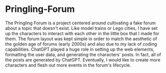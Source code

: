 # Pringling-Forum

The Pringling Forum is a project centered around cultivating a fake forum about a topic that doesn't exist.  Like model trains or Lego cities, I have set up the characters to interact with each other in the little box that I made for them.  The forum layout was kept simple in order to match the aesthetic of the golden age of forums (early 2000s) and also due to my lack of coding capabilities.  ChatGPT played a huge role in setting up the web elements, formatting the user data, and generating the characters' posts.  In fact, all of the posts are generated by ChatGPT.  Eventually, I would like to create more characters and flesh out more events in the forum's lifecycle.
